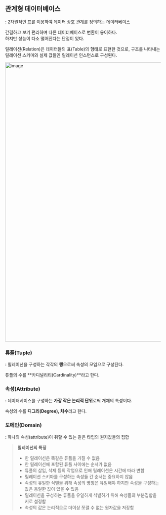 ## 관계형 데이터베이스
: 2차원적인 표를 이용하여 데이터 상호 관계를 정의하는 데이터베이스

간결하고 보기 편리하며 다른 데이터베이스로 변환이 용이하다.  
하지만 성능이 다소 떨어진다는 단점이 있다.

릴레이션(Relation)은 데이터들의 표(Table)의 형태로 표현한 것으로, 구조를 나타내는 릴레이션 스키마와 실제 값들인 릴레이션 인스턴스로 구성된다.

<img width="903" alt="image" src="https://user-images.githubusercontent.com/57247474/177761064-e9289846-dac2-49fc-8c58-15273a7a0444.png">

### 튜플(Tuple)
: 릴레이션을 구성하는 각각의 **행**으로써 속성의 모임으로 구성된다.

튜플의 수를 **카디널리티(Cardinality)**라고 한다.

### 속성(Attribute)
: 데이터베이스를 구성하는 **가장 작은 논리적 단위**로써 개체의 특성이다.

속성의 수를 **디그리(Degree), 차수**라고 한다.

### 도메인(Domain)
: 하나의 속성(attribute)이 취할 수 있는 같은 타입의 원자값들의 집합

> **릴레이션의 특징**  
> - 한 릴레이션은 똑같은 튜플을 가질 수 없음
> - 한 릴레이션에 포함된 튜플 사이에는 순서가 없음
> - 튜플의 삽입, 삭제 등의 작업으로 인해 릴레이션은 시간에 따라 변함
> - 릴레이션 스키마를 구성하는 속성들 간 순서는 중요하지 않음
> - 속성의 유일한 식별을 위해 속성의 명칭은 유일해야 하지만 속성을 구성하는 값은 동일한 값이 있을 수 있음
> - 릴레이션을 구성하는 튜플을 유일하게 식별하기 위해 속성들의 부분집합을 키로 설정함
> - 속성의 값은 논리적으로 더이상 쪼갤 수 없는 원자값을 저장함
